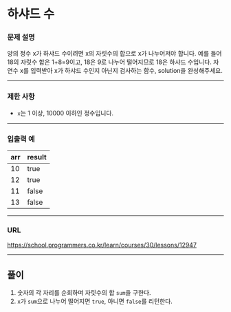 # 하샤드 수

### 문제 설명

양의 정수 x가 하샤드 수이려면 x의 자릿수의 합으로 x가 나누어져야 합니다. 예를 들어 18의 자릿수 합은 1+8=9이고, 18은 9로 나누어 떨어지므로 18은 하샤드 수입니다. 자연수 x를 입력받아 x가 하샤드 수인지 아닌지 검사하는 함수, solution을 완성해주세요.

-----------
### 제한 사항

- `x`는 1 이상, 10000 이하인 정수입니다.

-----------
### 입출력 예

| arr | result |
|-----|--------|
| 10  | true   |
| 12  | true   |
| 11  | false  |
| 13  | false  |

-----------
### URL

https://school.programmers.co.kr/learn/courses/30/lessons/12947

-----------
## 풀이
1. 숫자의 각 자리를 순회하며 자릿수의 합 `sum`을 구한다.
2. `x`가 `sum`으로 나누어 떨어지면 `true`, 아니면 `false`를 리턴한다.